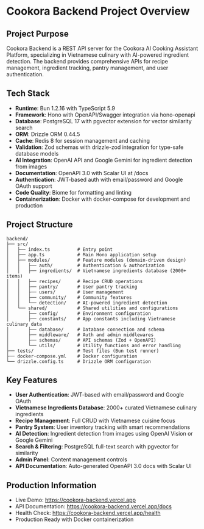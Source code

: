 # Cookora Backend Project Overview

## Project Purpose
Cookora Backend is a REST API server for the Cookora AI Cooking Assistant Platform, specializing in Vietnamese culinary with AI-powered ingredient detection. The backend provides comprehensive APIs for recipe management, ingredient tracking, pantry management, and user authentication.

## Tech Stack
- **Runtime**: Bun 1.2.16 with TypeScript 5.9
- **Framework**: Hono with OpenAPI/Swagger integration via hono-openapi
- **Database**: PostgreSQL 17 with pgvector extension for vector similarity search
- **ORM**: Drizzle ORM 0.44.5
- **Cache**: Redis 8 for session management and caching
- **Validation**: Zod schemas with drizzle-zod integration for type-safe database models
- **AI Integration**: OpenAI API and Google Gemini for ingredient detection from images
- **Documentation**: OpenAPI 3.0 with Scalar UI at /docs
- **Authentication**: JWT-based auth with email/password and Google OAuth support
- **Code Quality**: Biome for formatting and linting
- **Containerization**: Docker with docker-compose for development and production

## Project Structure
```
backend/
├── src/
│   ├── index.ts          # Entry point
│   ├── app.ts            # Main Hono application setup
│   ├── modules/          # Feature modules (domain-driven design)
│   │   ├── auth/         # Authentication & authorization
│   │   ├── ingredients/  # Vietnamese ingredients database (2000+ items)
│   │   ├── recipes/      # Recipe CRUD operations
│   │   ├── pantry/       # User pantry tracking
│   │   ├── users/        # User management
│   │   ├── community/    # Community features
│   │   └── detection/    # AI-powered ingredient detection
│   └── shared/           # Shared utilities and configurations
│       ├── config/       # Environment configuration
│       ├── constants/    # App constants including Vietnamese culinary data
│       ├── database/     # Database connection and schema
│       ├── middleware/   # Auth and admin middlewares
│       ├── schemas/      # API schemas (Zod + OpenAPI)
│       └── utils/        # Utility functions and error handling
├── tests/                # Test files (Bun test runner)
├── docker-compose.yml    # Docker configuration
└── drizzle.config.ts     # Drizzle ORM configuration
```

## Key Features
- **User Authentication**: JWT-based with email/password and Google OAuth
- **Vietnamese Ingredients Database**: 2000+ curated Vietnamese culinary ingredients
- **Recipe Management**: Full CRUD with Vietnamese cuisine focus
- **Pantry System**: User inventory tracking with smart recommendations
- **AI Detection**: Ingredient detection from images using OpenAI Vision or Google Gemini
- **Search & Filtering**: PostgreSQL full-text search with pgvector for similarity
- **Admin Panel**: Content management controls
- **API Documentation**: Auto-generated OpenAPI 3.0 docs with Scalar UI

## Production Information
- Live Demo: https://cookora-backend.vercel.app
- API Documentation: https://cookora-backend.vercel.app/docs
- Health Check: https://cookora-backend.vercel.app/health
- Production Ready with Docker containerization